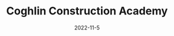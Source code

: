 ---
title: Coghlin Construction Academy
layout: academies
date: 2022-11-5
featured_image: https://wordpress.techhigh.us/wp-content/uploads/2022/02/solar-panels-1794467_1280-768x518-1.jpeg
---